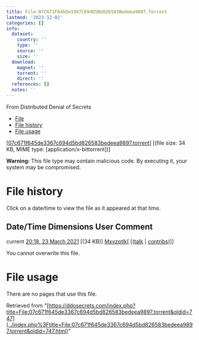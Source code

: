 ```yaml
---
title: File:07C671F645De3367C694D5Bd826583Bedeea9897.Torrent
lastmod: '2023-12-02'
categories: []
info:
  dataset:
    country: ''
    type: ''
    source: ''
    size: ''
  download:
    magnet: ''
    torrent: ''
    direct: ''
  references: []
  notes: ''
---
```




From Distributed Denial of Secrets

- [File](./File:07c671f645de3367c694d5bd826583bedeea9897.torrent.html#file)
- [File
history](./File:07c671f645de3367c694d5bd826583bedeea9897.torrent.html#filehistory)
- [File
usage](./File:07c671f645de3367c694d5bd826583bedeea9897.torrent.html#filelinks)

[[07c671f645de3367c694d5bd826583bedeea9897.torrent](../images/e/eb/07c671f645de3367c694d5bd826583bedeea9897.torrent "07c671f645de3367c694d5bd826583bedeea9897.torrent")]
‎[(file size: 34 KB, MIME type:
[application/x-bittorrent])]

**Warning:** This file type may contain malicious code. By executing it,
your system may be compromised.

# File history

Click on a date/time to view the file as it appeared at that time.

Date/Time Dimensions User Comment
---
current [20:18, 23 March 2021](../images/e/eb/07c671f645de3367c694d5bd826583bedeea9897.torrent) [(34 KB)] [Mxyzptlk](../index.php%3Ftitle=User:Mxyzptlk&action=edit&redlink=1.html "User:Mxyzptlk (page does not exist)")[ [([talk](../index.php%3Ftitle=User_talk:Mxyzptlk&action=edit&redlink=1.html "User talk:Mxyzptlk (page does not exist)") | [contribs](./Special:Contributions/Mxyzptlk.html "Special:Contributions/Mxyzptlk"))]]

You cannot overwrite this file.

# File usage

There are no pages that use this file.

Retrieved from
"[https://ddosecrets.com/index.php?title=File:07c671f645de3367c694d5bd826583bedeea9897.torrent&oldid=747](../index.php%3Ftitle=File:07c671f645de3367c694d5bd826583bedeea9897.torrent&oldid=747.html)"

